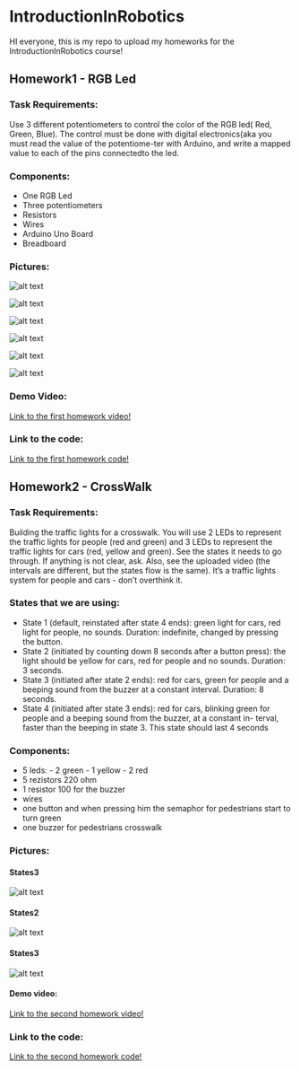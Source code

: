 # IntroductionInRobotics
HI everyone, this is my repo to upload my homeworks for the IntroductionInRobotics course!
## Homework1 - RGB Led

### Task Requirements:
 Use 3 different potentiometers to control the color of the RGB led( Red, Green, Blue). The control must be done with digital electronics(aka you must read the value of the potentiome-ter with Arduino, and write a mapped value to each of the pins connectedto the led.
 
### Components:
*	One RGB Led
*	Three potentiometers
*	Resistors
*	Wires
*	Arduino Uno Board
*	Breadboard

### Pictures:
![alt text](https://github.com/Giani2001/IntroductionInRobotics/blob/main/homework1/setup_1.png?raw=true)

![alt text](https://github.com/Giani2001/IntroductionInRobotics/blob/main/homework1/setup_2.png?raw=true)


![alt text](https://github.com/Giani2001/IntroductionInRobotics/blob/main/homework1/red_light.png?raw=true)



![alt text](https://github.com/Giani2001/IntroductionInRobotics/blob/main/homework1/green_light.png?raw=true)


![alt text](https://github.com/Giani2001/IntroductionInRobotics/blob/main/homework1/blue_light.png?raw=true)

![alt text](https://github.com/Giani2001/IntroductionInRobotics/blob/main/homework1/simultaneous_lights.png?raw=true)

### Demo Video:
[Link to the first homework video!](https://youtu.be/tnK8BxJ770g)
### Link to the code:
[Link to the first homework code!](https://github.com/Giani2001/IntroductionInRobotics/blob/main/homework1/homework1_robotics.ino)


## Homework2 - CrossWalk

### Task Requirements:
Building the traffic lights for a crosswalk. You
will use 2 LEDs to represent the traffic lights for people (red and green)
and 3 LEDs to represent the traffic lights for cars (red, yellow and green).
See the states it needs to go through. If anything is not clear, ask. Also,
see the uploaded video (the intervals are different, but the states flow is
the same). It’s a traffic lights system for people and cars - don’t overthink
it.

### States that we are using:
* State 1 (default, reinstated after state 4 ends): green light for cars,
red light for people, no sounds. Duration: indefinite, changed by
pressing the button.
* State 2 (initiated by counting down 8 seconds after a button press):
the light should be yellow for cars, red for people and no sounds.
Duration: 3 seconds.
* State 3 (initiated after state 2 ends): red for cars, green for people
and a beeping sound from the buzzer at a constant interval. Duration:
8 seconds.
* State 4 (initiated after state 3 ends): red for cars, blinking green
for people and a beeping sound from the buzzer, at a constant in-
terval, faster than the beeping in state 3. This state should last 4
seconds

### Components:
* 5 leds: - 2 green
          - 1 yellow
          - 2 red
* 5 rezistors 220 ohm
* 1 resistor 100 for the buzzer
* wires
* one button and when pressing him the semaphor for pedestrians start to turn green 
* one buzzer for pedestrians crosswalk

### Pictures:
#### States3
![alt text](https://github.com/Giani2001/IntroductionInRobotics/blob/main/homework2/State1.png?raw=true)

#### States2
![alt text](https://github.com/Giani2001/IntroductionInRobotics/blob/main/homework2/State2.png?raw=true)
#### States3
![alt text](https://github.com/Giani2001/IntroductionInRobotics/blob/main/homework2/State3.png?raw=true)

#### Demo video:
[Link to the second homework video!](https://youtube.com/shorts/et6-uQovdRg)



### Link to the code:
[Link to the second homework code!](https://github.com/Giani2001/IntroductionInRobotics/blob/main/homework2/homework2.ino)



